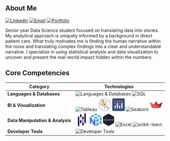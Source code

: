 ## About Me

[![LinkedIn](https://img.shields.io/badge/LinkedIn-0284c7?style=for-the-badge&logo=linkedin&logoColor=white)](https://www.linkedin.com/in/aaliyah-harper/)
[![Email](https://img.shields.io/badge/Email-585191?style=for-the-badge&logo=protonmail&logoColor=white)](mailto:aeverly14@pm.me)
[![Portfolio](https://img.shields.io/badge/Portfolio-4338ca?style=for-the-badge&logo=googlechrome&logoColor=white)](https://aileks.dev/)

Senior year Data Science student focused on translating data into stories. My analytical approach is uniquely informed by a background in direct patient care. What truly motivates me is finding the human narrative within the noise and translating complex findings into a clear and understandable narrative. I specialize in using statistical analysis and data visualization to uncover and present the real-world impact hidden within the numbers.

## Core Competencies

| Category | Technologies |
| - | - |
| **Languages & Databases** | <img src="https://skillicons.dev/icons?i=py,r,postgresql,sqlite" height="40" alt="Languages & Databases" /> <img src="https://img.icons8.com/?size=100&id=J6KcaRLsTgpZ&format=png&color=000000" height="44" alt="SQL" /> |
| **BI & Visualization** | <img src="https://img.icons8.com/?size=100&id=9Kvi1p1F0tUo&format=png&color=000000" height="40" alt="Tableau" /> <img src="https://raw.githubusercontent.com/devicons/devicon/54cfe13ac10eaa1ef817a343ab0a9437eb3c2e08/icons/matplotlib/matplotlib-original.svg" height="40" alt="matplotlib" /> <img src="https://raw.githubusercontent.com/devicons/devicon/54cfe13ac10eaa1ef817a343ab0a9437eb3c2e08/icons/plotly/plotly-original.svg" height="40" alt="Plotly" /> <img src="https://seaborn.pydata.org/_images/logo-mark-lightbg.svg" height="40" alt="Seaborn" /> <img src="https://raw.githubusercontent.com/devicons/devicon/54cfe13ac10eaa1ef817a343ab0a9437eb3c2e08/icons/streamlit/streamlit-original.svg" height="40" alt="Streamlit" /> |
| **Data Manipulation & Analysis** | <img src="https://raw.githubusercontent.com/devicons/devicon/54cfe13ac10eaa1ef817a343ab0a9437eb3c2e08/icons/pandas/pandas-original.svg" height="40" alt="Pandas" /> <img src="https://raw.githubusercontent.com/devicons/devicon/54cfe13ac10eaa1ef817a343ab0a9437eb3c2e08/icons/numpy/numpy-original.svg" height="40" alt="Numpy" /> <img src="https://raw.githubusercontent.com/rstudio/hex-stickers/main/SVG/tidyverse.svg" height="40" alt="Tidyverse" /> <img src="https://img.icons8.com/?size=100&id=117561&format=png&color=000000" height="44" alt="Excel" /> <img src="https://skillicons.dev/icons?i=sklearn" alt="scikit-learn" /> |
| **Developer Tools** | <img src="https://skillicons.dev/icons?i=anaconda,git,github,vscode,bash" height="40" alt="Developer Tools" /> |
